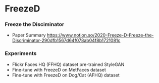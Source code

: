 # FreezeD
### Freeze the Disciminator
- Paper Summary
https://www.notion.so/2020-Freeze-D-Freeze-the-Discriminator-290dfb1567d64f078ab04f8b1721081c

### Experiments
- Flickr Faces HQ (FFHQ) dataset pre-trained StyleGAN
- Fine-tune with FreezeD on MetFaces dataset
- Fine-tune with FreezeD on Dog/Cat (AFHQ) dataset
